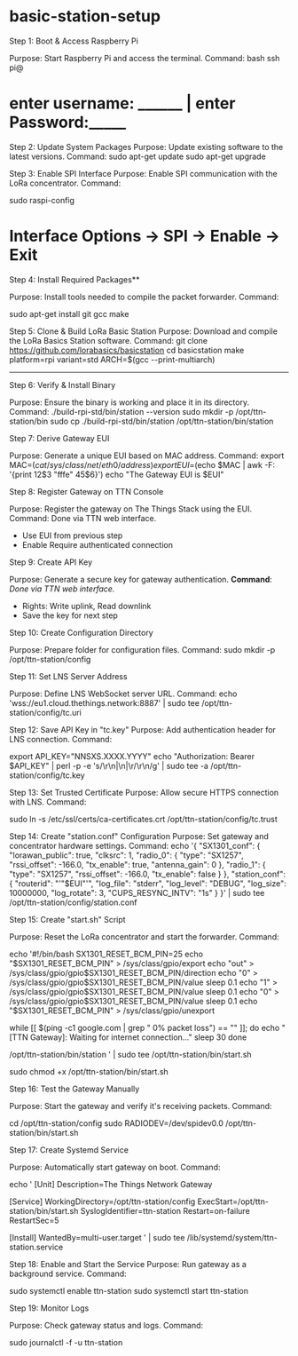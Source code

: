 # basic-station-setup

Step 1: Boot & Access Raspberry Pi

Purpose: Start Raspberry Pi and access the terminal.
Command:
bash
ssh pi@<raspberry-pi-ip>
# enter username: ______ | enter Password:_____

Step 2: Update System Packages
Purpose: Update existing software to the latest versions.
Command:
sudo apt-get update
sudo apt-get upgrade

Step 3: Enable SPI Interface
Purpose: Enable SPI communication with the LoRa concentrator.
Command:

sudo raspi-config
# Interface Options → SPI → Enable → Exit


Step 4: Install Required Packages**

Purpose: Install tools needed to compile the packet forwarder.
Command:

sudo apt-get install git gcc make


Step 5: Clone & Build LoRa Basic Station
Purpose: Download and compile the LoRa Basics Station software.
Command:
git clone https://github.com/lorabasics/basicstation
cd basicstation
make platform=rpi variant=std ARCH=$(gcc --print-multiarch)

---

Step 6: Verify & Install Binary

Purpose: Ensure the binary is working and place it in its directory.
Command:
./build-rpi-std/bin/station --version
sudo mkdir -p /opt/ttn-station/bin
sudo cp ./build-rpi-std/bin/station /opt/ttn-station/bin/station


Step 7: Derive Gateway EUI

Purpose: Generate a unique EUI based on MAC address.
Command:
export MAC=$(cat /sys/class/net/eth0/address)
export EUI=$(echo $MAC | awk -F: '{print $1$2$3 "fffe" $4$5$6}')
echo "The Gateway EUI is $EUI"

Step 8: Register Gateway on TTN Console

Purpose: Register the gateway on The Things Stack using the EUI.
Command: Done via TTN web interface.

* Use EUI from previous step
* Enable Require authenticated connection

Step 9: Create API Key

Purpose: Generate a secure key for gateway authentication.
**Command**: *Done via TTN web interface.*

* Rights: Write uplink, Read downlink
* Save the key for next step


Step 10: Create Configuration Directory

Purpose: Prepare folder for configuration files.
Command:
sudo mkdir -p /opt/ttn-station/config


Step 11: Set LNS Server Address

Purpose: Define LNS WebSocket server URL.
Command:
echo 'wss://eu1.cloud.thethings.network:8887' | sudo tee /opt/ttn-station/config/tc.uri


Step 12: Save API Key in "tc.key"
Purpose: Add authentication header for LNS connection.
Command:

export API_KEY="NNSXS.XXXX.YYYY"
echo "Authorization: Bearer $API_KEY" | perl -p -e 's/\r\n|\n|\r/\r\n/g' | sudo tee -a /opt/ttn-station/config/tc.key

Step 13: Set Trusted Certificate
Purpose: Allow secure HTTPS connection with LNS.
Command:

sudo ln -s /etc/ssl/certs/ca-certificates.crt /opt/ttn-station/config/tc.trust


Step 14: Create "station.conf" Configuration
Purpose: Set gateway and concentrator hardware settings.
Command:
echo '{
  "SX1301_conf": {
    "lorawan_public": true,
    "clksrc": 1,
    "radio_0": {
      "type": "SX1257",
      "rssi_offset": -166.0,
      "tx_enable": true,
      "antenna_gain": 0
    },
    "radio_1": {
      "type": "SX1257",
      "rssi_offset": -166.0,
      "tx_enable": false
    }
  },
  "station_conf": {
    "routerid": "'"$EUI"'",
    "log_file": "stderr",
    "log_level": "DEBUG",
    "log_size": 10000000,
    "log_rotate": 3,
    "CUPS_RESYNC_INTV": "1s"
  }
}' | sudo tee /opt/ttn-station/config/station.conf

Step 15: Create "start.sh" Script

Purpose: Reset the LoRa concentrator and start the forwarder.
Command:

echo '#!/bin/bash
SX1301_RESET_BCM_PIN=25
echo "$SX1301_RESET_BCM_PIN" > /sys/class/gpio/export
echo "out" > /sys/class/gpio/gpio$SX1301_RESET_BCM_PIN/direction
echo "0" > /sys/class/gpio/gpio$SX1301_RESET_BCM_PIN/value
sleep 0.1
echo "1" > /sys/class/gpio/gpio$SX1301_RESET_BCM_PIN/value
sleep 0.1
echo "0" > /sys/class/gpio/gpio$SX1301_RESET_BCM_PIN/value
sleep 0.1
echo "$SX1301_RESET_BCM_PIN" > /sys/class/gpio/unexport

while [[ $(ping -c1 google.com | grep " 0% packet loss") == "" ]]; do
  echo "[TTN Gateway]: Waiting for internet connection..."
  sleep 30
done

/opt/ttn-station/bin/station
' | sudo tee /opt/ttn-station/bin/start.sh

sudo chmod +x /opt/ttn-station/bin/start.sh


Step 16: Test the Gateway Manually

Purpose: Start the gateway and verify it's receiving packets.
Command:

cd /opt/ttn-station/config
sudo RADIODEV=/dev/spidev0.0 /opt/ttn-station/bin/start.sh

Step 17: Create Systemd Service

Purpose: Automatically start gateway on boot.
Command:

echo '
[Unit]
Description=The Things Network Gateway

[Service]
WorkingDirectory=/opt/ttn-station/config
ExecStart=/opt/ttn-station/bin/start.sh
SyslogIdentifier=ttn-station
Restart=on-failure
RestartSec=5

[Install]
WantedBy=multi-user.target
' | sudo tee /lib/systemd/system/ttn-station.service


Step 18: Enable and Start the Service
Purpose: Run gateway as a background service.
Command:

sudo systemctl enable ttn-station
sudo systemctl start ttn-station

Step 19: Monitor Logs

Purpose: Check gateway status and logs.
Command:

sudo journalctl -f -u ttn-station
